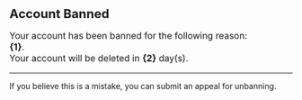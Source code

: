 <span style="font-size: 22px; font-weight: bold;">Account Banned</span>

<p style="font-size: 16px;">Your account has been banned for the following reason: <br><strong>{1}</strong>.<br>Your account will be deleted in <strong>{2}</strong> day(s).</p>

---

If you believe this is a mistake, you can submit an appeal for unbanning.